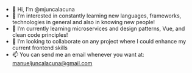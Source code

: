 - 👋 Hi, I’m @mjuncalacuna
- 👀 I’m interested in constantly learning new languages, frameworks, technologies in general and also in knowing new people! 
- 🌱 I’m currently learning microservices and design patterns, Vue, and clean code principles!
- 💞️ I’m looking to collaborate on any project where I could enhance my current frontend skills
- 📫 You can send me an email whenever you want at: manueljuncalacuna@gmail.com

<!---
mjuncalacuna/mjuncalacuna is a ✨ special ✨ repository because its `README.md` (this file) appears on your GitHub profile.
You can click the Preview link to take a look at your changes.
--->
